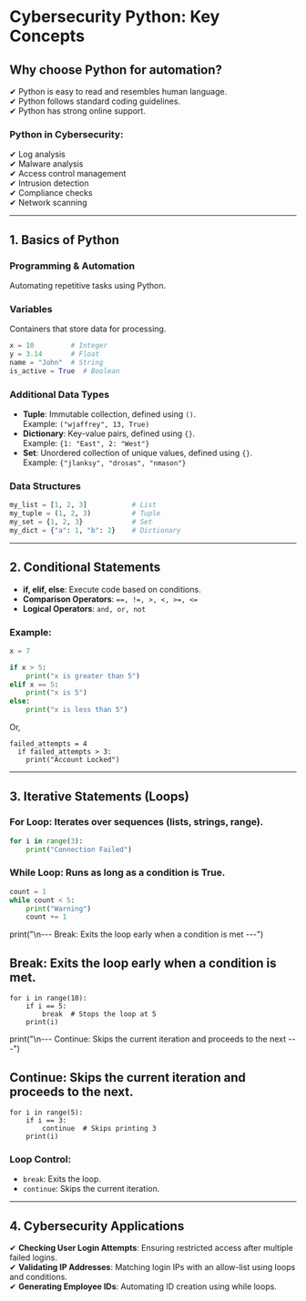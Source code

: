 # Cybersecurity Python: Key Concepts

## Why choose Python for automation?
✔ Python is easy to read and resembles human language.  
✔ Python follows standard coding guidelines.  
✔ Python has strong online support.  

### Python in Cybersecurity:
✔ Log analysis  
✔ Malware analysis  
✔ Access control management  
✔ Intrusion detection  
✔ Compliance checks  
✔ Network scanning  

---

## 1. Basics of Python

### Programming & Automation  
Automating repetitive tasks using Python.  

### Variables  
Containers that store data for processing.

```python
x = 10         # Integer
y = 3.14       # Float
name = "John"  # String
is_active = True  # Boolean
```

### Additional Data Types

- **Tuple**: Immutable collection, defined using `()`.  
  Example: `("wjaffrey", 13, True)`  
- **Dictionary**: Key-value pairs, defined using `{}`.  
  Example: `{1: "East", 2: "West"}`  
- **Set**: Unordered collection of unique values, defined using `{}`.  
  Example: `{"jlanksy", "drosas", "nmason"}`  

### Data Structures

```python
my_list = [1, 2, 3]           # List
my_tuple = (1, 2, 3)          # Tuple
my_set = {1, 2, 3}            # Set
my_dict = {"a": 1, "b": 2}    # Dictionary
```

---

## 2. Conditional Statements

- **if, elif, else**: Execute code based on conditions.  
- **Comparison Operators**: `==, !=, >, <, >=, <=`  
- **Logical Operators**: `and, or, not`  

### Example:

```python
x = 7

if x > 5:
    print("x is greater than 5")
elif x == 5:
    print("x is 5")
else:
    print("x is less than 5")
```

Or,
```
failed_attempts = 4
  if failed_attempts > 3:
    print("Account Locked")
```

---


## 3. Iterative Statements (Loops)

### **For Loop**: Iterates over sequences (lists, strings, range).  

```python
for i in range(3):
    print("Connection Failed")
```

### **While Loop**: Runs as long as a condition is True.  

```python
count = 1
while count < 5:
    print("Warning")
    count += 1
```

print("\n--- Break: Exits the loop early when a condition is met ---")
## Break: Exits the loop early when a condition is met.
```
for i in range(10):
    if i == 5:
        break  # Stops the loop at 5
    print(i)
```

print("\n--- Continue: Skips the current iteration and proceeds to the next ---")
## Continue: Skips the current iteration and proceeds to the next.
```
for i in range(5):
    if i == 3:
        continue  # Skips printing 3
    print(i)
```

    
### **Loop Control:**
- `break`: Exits the loop.  
- `continue`: Skips the current iteration.

---



## 4. Cybersecurity Applications

✔ **Checking User Login Attempts**: Ensuring restricted access after multiple failed logins.  
✔ **Validating IP Addresses**: Matching login IPs with an allow-list using loops and conditions.  
✔ **Generating Employee IDs**: Automating ID creation using while loops.  

